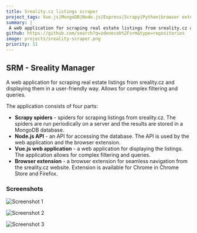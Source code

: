 ```yaml
---
title: Sreality.cz listings scraper
project_tags: Vue.js|MongoDB|Node.js|Express|Scrapy|Python|browser extensions|Node.js
summary: |
 A web application for scraping real estate listings from sreality.cz and displaying them in a user-friendly way. Allows for complex filtering and queries.
github: https://github.com/search?q=zdenecek%2Fsrm&type=repositories
image: projects/sreality-scraper.png
priority: 11
---
```


## SRM - Sreality Manager 
A web application for scraping real estate listings from sreality.cz and displaying them in a user-friendly way. Allows for complex filtering and queries.

The application consists of four parts:

- **Scrapy spiders** - spiders for scraping listings from sreality.cz. The spiders are run periodically on a server and the results are stored in a MongoDB database.
- **Node.js API** - an API for accessing the database. The API is used by the web application and the browser extension. 
- **Vue.js web application** - a web application for displaying the listings. The application allows for complex filtering and queries.
- **Browser extension** - a browser extension for seamless navigation from the sreality.cz website. Extension is available for Chrome in Chrome Store and Firefox.

### Screenshots

![Screenshot 1](/images/projects/sreality-manager-1.png)

![Screenshot 2](/images/projects/sreality-manager-2.png)
 
![Screenshot 3](/images/projects/sreality-manager-3.png)
